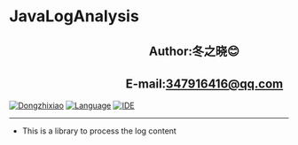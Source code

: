 JavaLogAnalysis
================
　　　　　　　　　　　　Author:冬之晓:blush:
----------------
  　　　　　　　　　　E-mail:347916416@qq.com
----------------
[![Dongzhixiao](https://img.shields.io/badge/Written%20by-Dongzhixiao-ff69b4.svg)](https://dongzhixiao.github.io/about/)
[![Language](https://img.shields.io/badge/Language-Java-yellow.svg)](https://www.java.com/)
[![IDE](https://img.shields.io/badge/IDE-Eclipse-brightgreen.svg)](http://www.eclipse.org/home/index.php)
***
- This is a library to process the log content